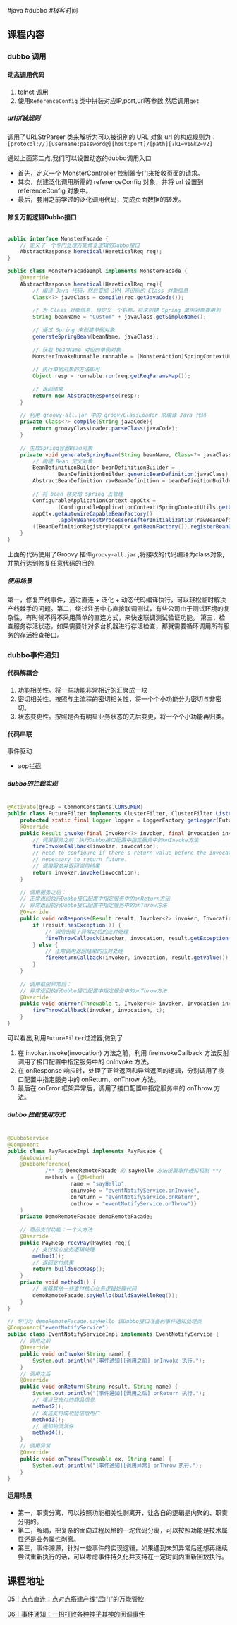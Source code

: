 #java #dubbo #极客时间 

## 课程内容

### dubbo 调用

#### 动态调用代码

1. telnet 调用
2. 使用`ReferenceConfig` 类中拼装对应IP,port,url等参数,然后调用`get`

##### url拼装规则

调用了URLStrParser 类来解析为可以被识别的 URL 对象
url 的构成规则为：`[protocol://][username:password@][host:port]/[path][?k1=v1&k2=v2]`


通过上面第二点,我们可以设置动态的dubbo调用入口

- 首先，定义一个 MonsterController 控制器专门来接收页面的请求。
- 其次，创建泛化调用所需的 referenceConfig 对象，并将 url 设置到 referenceConfig 对象中。
- 最后，套用之前学过的泛化调用代码，完成页面数据的转发。

#### 修复万能逻辑Dubbo接口

```java

public interface MonsterFacade {
    // 定义了一个专门处理万能修复逻辑的Dubbo接口
    AbstractResponse heretical(HereticalReq req);
}

public class MonsterFacadeImpl implements MonsterFacade {
    @Override
    AbstractResponse heretical(HereticalReq req){
        // 编译 Java 代码，然后变成 JVM 可识别的 Class 对象信息
        Class<?> javaClass = compile(req.getJavaCode());
        
        // 为 Class 对象信息，自定义一个名称，将来创建 Spring 单例对象要用到
        String beanName = "Custom" + javaClass.getSimpleName();
        
        // 通过 Spring 来创建单例对象
        generateSpringBean(beanName, javaClass);
        
        // 获取 beanName 对应的单例对象
        MonsterInvokeRunnable runnable = (MonsterAction)SpringContextUtils.getBean(beanName);
        
        // 执行单例对象的方法即可
        Object resp = runnable.run(req.getReqParamsMap());
        
        // 返回结果
        return new AbstractResponse(resp);
    }
    
    // 利用 groovy-all.jar 中的 groovyClassLoader 来编译 Java 代码
    private Class<?> compile(String javaCode){
        return groovyClassLoader.parseClass(javaCode);
    }
    
    // 生成Spring容器Bean对象
    private void generateSpringBean(String beanName, Class<?> javaClass){
        // 构建 Bean 定义对象
        BeanDefinitionBuilder beanDefinitionBuilder =
                BeanDefinitionBuilder.genericBeanDefinition(javaClass);
        AbstractBeanDefinition rawBeanDefinition = beanDefinitionBuilder.getRawBeanDefinition();
        
        // 将 bean 移交给 Spring 去管理
        ConfigurableApplicationContext appCtx =
                (ConfigurableApplicationContext)SpringContextUtils.getContext();
        appCtx.getAutowireCapableBeanFactory()
                .applyBeanPostProcessorsAfterInitialization(rawBeanDefinition, beanName);
        ((BeanDefinitionRegistry)appCtx.getBeanFactory()).registerBeanDefinition(beanName, rawBeanDefinition);
    }
}

```

上面的代码使用了Groovy 插件`groovy-all.jar` ,将接收的代码编译为class对象, 并执行达到修复任意代码的目的.

##### 使用场景

第一，修复产线事件，通过直连 + 泛化 + 动态代码编译执行，可以轻松临时解决产线棘手的问题。第二，绕过注册中心直接联调测试，有些公司由于测试环境的复杂性，有时候不得不采用简单的直连方式，来快速联调测试验证功能。
第三，检查服务存活状态，如果需要针对多台机器进行存活检查，那就需要循环调用所有服务的存活检查接口。


### dubbo事件通知

#### 代码解耦合

1. 功能相关性。将一些功能非常相近的汇聚成一块
2. 密切相关性。按照与主流程的密切相关性，将一个个小功能分为密切与非密切。
3. 状态变更性。按照是否有明显业务状态的先后变更，将一个个小功能再归类。

#### 代码串联
事件驱动

- aop拦截

##### dubbo的拦截实现

```java

@Activate(group = CommonConstants.CONSUMER)
public class FutureFilter implements ClusterFilter, ClusterFilter.Listener {
    protected static final Logger logger = LoggerFactory.getLogger(FutureFilter.class);
    @Override
    public Result invoke(final Invoker<?> invoker, final Invocation invocation) throws RpcException {
        // 调用服务之前：执行Dubbo接口配置中指定服务中的onInvoke方法
        fireInvokeCallback(invoker, invocation);
        // need to configure if there's return value before the invocation in order to help invoker to judge if it's
        // necessary to return future.
        // 调用服务并返回调用结果
        return invoker.invoke(invocation);
    }
    
    // 调用服务之后：
    // 正常返回执行Dubbo接口配置中指定服务中的onReturn方法
    // 异常返回执行Dubbo接口配置中指定服务中的onThrow方法
    @Override
    public void onResponse(Result result, Invoker<?> invoker, Invocation invocation) {
        if (result.hasException()) {
            // 调用出现了异常之后的应对处理
            fireThrowCallback(invoker, invocation, result.getException());
        } else {
            // 正常调用返回结果的应对处理
            fireReturnCallback(invoker, invocation, result.getValue());
        }
    }
    
    // 调用框架异常后：
    // 异常返回执行Dubbo接口配置中指定服务中的onThrow方法
    @Override
    public void onError(Throwable t, Invoker<?> invoker, Invocation invocation) {
        fireThrowCallback(invoker, invocation, t);
    }
}    
```

可以看出,利用`FutureFilter`过滤器,做到了
1. 在 invoker.invoke(invocation) 方法之前，利用 fireInvokeCallback 方法反射调用了接口配置中指定服务中的 onInvoke 方法。
2. 在 onResponse 响应时，处理了正常返回和异常返回的逻辑，分别调用了接口配置中指定服务中的 onReturn、onThrow 方法。
3. 最后在 onError 框架异常后，调用了接口配置中指定服务中的 onThrow 方法。

##### dubbo 拦截使用方式

```java

@DubboService
@Component
public class PayFacadeImpl implements PayFacade {
    @Autowired
    @DubboReference(
            /** 为 DemoRemoteFacade 的 sayHello 方法设置事件通知机制 **/
            methods = {@Method(
                    name = "sayHello",
                    oninvoke = "eventNotifyService.onInvoke",
                    onreturn = "eventNotifyService.onReturn",
                    onthrow = "eventNotifyService.onThrow")}
    )
    private DemoRemoteFacade demoRemoteFacade;
    
    // 商品支付功能：一个大方法
    @Override
    public PayResp recvPay(PayReq req){
        // 支付核心业务逻辑处理
        method1();
        // 返回支付结果
        return buildSuccResp();
    }
    private void method1() {
        // 省略其他一些支付核心业务逻辑处理代码
        demoRemoteFacade.sayHello(buildSayHelloReq());
    }
}

// 专门为 demoRemoteFacade.sayHello 该Dubbo接口准备的事件通知处理类
@Component("eventNotifyService")
public class EventNotifyServiceImpl implements EventNotifyService {
    // 调用之前
    @Override
    public void onInvoke(String name) {
        System.out.println("[事件通知][调用之前] onInvoke 执行.");
    }
    // 调用之后
    @Override
    public void onReturn(String result, String name) {
        System.out.println("[事件通知][调用之后] onReturn 执行.");
        // 埋点已支付的商品信息
        method2();
        // 发送支付成功短信给用户
        method3();
        // 通知物流派件
        method4();
    }
    // 调用异常
    @Override
    public void onThrow(Throwable ex, String name) {
        System.out.println("[事件通知][调用异常] onThrow 执行.");
    }
}


```

#### 运用场景

- 第一，职责分离，可以按照功能相关性剥离开，让各自的逻辑是内聚的、职责分明的。
- 第二，解耦，把复杂的面向过程风格的一坨代码分离，可以按照功能是技术属性还是业务属性剥离。
- 第三，事件溯源，针对一些事件的实现逻辑，如果遇到未知异常后还想再继续尝试重新执行的话，可以考虑事件持久化并支持在一定时间内重新回放执行。

## 课程地址

[05｜点点直连：点对点搭建产线“后门”的万能管控](https://time.geekbang.org/column/article/613319)

[06｜事件通知：一招打败各种神乎其神的回调事件](https://time.geekbang.org/column/article/613332)